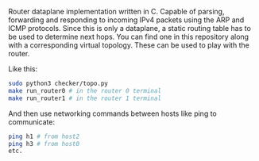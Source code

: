 Router dataplane implementation written in C. Capable of parsing, forwarding
and responding to incoming IPv4 packets using the ARP and ICMP protocols.
Since this is only a dataplane, a static routing table has to be used to
determine next hops. You can find one in this repository along with a
corresponding virtual topology. These can be used to play with the router.

Like this:
```bash
sudo python3 checker/topo.py
make run_router0 # in the router 0 terminal
make run_router1 # in the router 1 terminal
```
And then use networking commands between hosts like ping to communicate:
```bash
ping h1 # from host2
ping h3 # from host0
etc.
```
